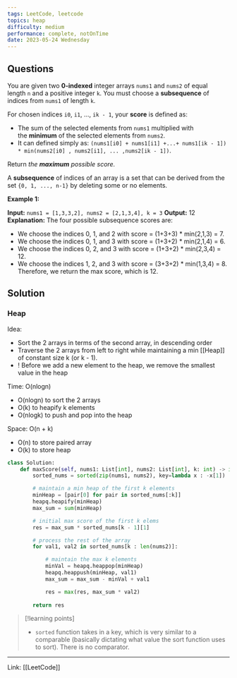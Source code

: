 ```yaml
---
tags: LeetCode, leetcode
topics: heap
difficulty: medium
performance: complete, notOnTime
date: 2023-05-24 Wednesday
---
```


## Questions

You are given two **0-indexed** integer arrays `nums1` and `nums2` of equal length `n` and a positive integer `k`. You must choose a **subsequence** of indices from `nums1` of length `k`.

For chosen indices `i0`, `i1`, ..., `ik - 1`, your **score** is defined as:

-   The sum of the selected elements from `nums1` multiplied with the **minimum** of the selected elements from `nums2`.
-   It can defined simply as: `(nums1[i0] + nums1[i1] +...+ nums1[ik - 1]) * min(nums2[i0] , nums2[i1], ... ,nums2[ik - 1])`.

Return _the **maximum** possible score._

A **subsequence** of indices of an array is a set that can be derived from the set `{0, 1, ..., n-1}` by deleting some or no elements.

**Example 1:**

**Input:** `nums1 = [1,3,3,2], nums2 = [2,1,3,4], k = 3`
**Output:** 12
**Explanation:** 
The four possible subsequence scores are:
- We choose the indices 0, 1, and 2 with score = (1+3+3) * min(2,1,3) = 7.
- We choose the indices 0, 1, and 3 with score = (1+3+2) * min(2,1,4) = 6. 
- We choose the indices 0, 2, and 3 with score = (1+3+2) * min(2,3,4) = 12. 
- We choose the indices 1, 2, and 3 with score = (3+3+2) * min(1,3,4) = 8.
Therefore, we return the max score, which is 12.

## Solution

### Heap

Idea: 
- Sort the 2 arrays in terms of the second array, in descending order
- Traverse the 2 arrays from left to right while maintaining a min [[Heap]] of constant size k (or k - 1). 
- ! Before we add a new element to the heap, we remove the smallest value in the heap

Time: O(nlogn)
- O(nlogn) to sort the 2 arrays
- O(k) to heapify k elements
- O(nlogk) to push and pop into the heap

Space: O(n + k)
- O(n) to store paired array
- O(k) to store heap

```python
class Solution:
    def maxScore(self, nums1: List[int], nums2: List[int], k: int) -> int:
        sorted_nums = sorted(zip(nums1, nums2), key=lambda x : -x[1]) 

        # maintain a min heap of the first k elements
        minHeap = [pair[0] for pair in sorted_nums[:k]]
        heapq.heapify(minHeap)
        max_sum = sum(minHeap)

        # initial max score of the first k elems
        res = max_sum * sorted_nums[k - 1][1]  

        # process the rest of the array
        for val1, val2 in sorted_nums[k : len(nums2)]:

            # maintain the max k elements
            minVal = heapq.heappop(minHeap)
            heapq.heappush(minHeap, val1)
            max_sum = max_sum - minVal + val1

            res = max(res, max_sum * val2)
        
        return res
```

>[!learning points]
> - `sorted` function takes in a key, which is very similar to a comparable (basically dictating what value the sort function uses to sort). There is no comparator.

---
Link: [[LeetCode]]
